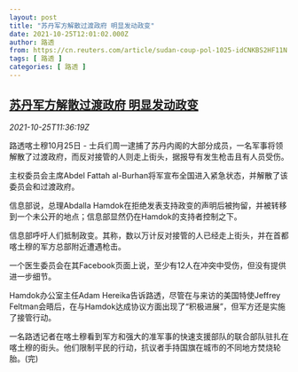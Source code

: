 ```yaml
---
layout: post
title: "苏丹军方解散过渡政府 明显发动政变"
date: 2021-10-25T12:01:02.000Z
author: 路透
from: https://cn.reuters.com/article/sudan-coup-pol-1025-idCNKBS2HF11N
tags: [ 路透 ]
categories: [ 路透 ]
---
```

<!--1635163262000-->
[苏丹军方解散过渡政府 明显发动政变](https://cn.reuters.com/article/sudan-coup-pol-1025-idCNKBS2HF11N)
------

<div>
<div><i>2021-10-25T11:36:19Z</i></div><p>路透喀土穆10月25日 - 士兵们周一逮捕了苏丹内阁的大部分成员，一名军事将领解散了过渡政府，而反对接管的人则走上街头，据报导有发生枪击且有人员受伤。</p><p>主权委员会主席Abdel Fattah al-Burhan将军宣布全国进入紧急状态，并解散了该委员会和过渡政府。</p><p>信息部说，总理Abdalla Hamdok在拒绝发表支持政变的声明后被拘留，并被转移到一个未公开的地点；信息部显然仍在Hamdok的支持者控制之下。</p><p>信息部呼吁人们抵制政变。其称，数以万计反对接管的人已经走上街头，并在首都喀土穆的军方总部附近遭遇枪击。</p><p>一个医生委员会在其Facebook页面上说，至少有12人在冲突中受伤，但没有提供进一步细节。</p><p>Hamdok办公室主任Adam Hereika告诉路透，尽管在与来访的美国特使Jeffrey Feltman会晤后，在与Hamdok达成协议方面出现了“积极进展”，但军方还是实施了接管行动。</p><p>一名路透记者在喀土穆看到军方和强大的准军事的快速支援部队的联合部队驻扎在喀土穆的街头。他们限制平民的行动，抗议者手持国旗在城市的不同地方焚烧轮胎。(完)</p>
</div>
